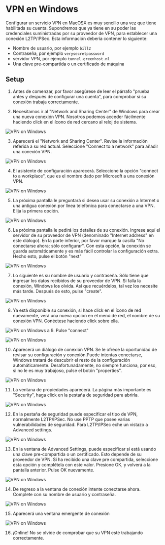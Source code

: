VPN en Windows
==============

Configurar un servicio VPN en MacOSX es muy sencillo una vez que tiene habilitada su cuenta. Supondremos que ya tiene en su poder las credenciales suministradas por su proveedor de VPN, para establecer una conexión L2TP/IPSec. Esta información debería contener lo siguiente:

 * Nombre de usuario, por ejemplo `bill2`
 * Contraseña, por ejemplo `verysecretpassword`
 * servidor VPN, por ejemplo `tunnel.greenhost.nl`
 * Una clave pre-compartida o un certificado de máquina

Setup
----- 

 1. Antes de comenzar, por favor asegúrese de leer el párrafo "prueba antes y después de configurar una cuenta", para comprobar si su conexión trabaja correctamente.

 2. Necesitamos ir al "Network and Sharing Center" de Windows para crear una nueva conexión VPN. Nosotros podemos acceder fácilmente haciendo click en el ícono de red cercano al reloj de sistema.

 ![VPN on Windows](vpn_windows_01.jpg)

 3. Aparecerá el "Network and Sharing Center". Revise la información referida a su red actual. Seleccione "Connect to a network" para añadir una conexión VPN.

 ![VPN on Windows](vpn_windows_02.jpg)

 4. El asistente de configuración aparecerá. Seleccione la opción "connect to a workplace", que es el nombre dado por Microsoft a una conexión VPN.

 ![VPN on Windows](vpn_windows_03.jpg)

 5. La próxima pantalla le preguntará si desea usar su conexión a Internet o una antigua conexión por línea telefónica para conectarse a una VPN. Elija la primera opción.

 ![VPN on Windows](vpn_windows_04.jpg)

 6. La próxima pantalla le pedirá los detalles de su conexión. Ingrese aquí el servidor de su proveedor de VPN (denominado "Internet address" en este diálogo). En la parte inferior, por favor marque la casilla "No conectarse ahora; sólo configurar". Con esta opción, la conexión se guarda automáticamente y es más fácil controlar la configuración extra. Hecho esto, pulse el botón "next"

 ![VPN on Windows](vpn_windows_05.jpg)

 7. Lo siguiente es su nombre de usuario y contraseña. Sólo tiene que ingresar los datos recibidos de su proveedor de VPN. Si falla la conexión, Windows los olvida. Así que recuérdelos, tal vez los necesite más tarde. Después de esto, pulse "create".

 ![VPN on Windows](vpn_windows_06.jpg)

 8. Ya está disponible su conexión, si hace click en el ícono de red nuevamente, verá una nueva opción en el menú de red, el nombre de su conexión VPN. Conéctese haciendo click sobre ella.

 ![VPN on Windows](vpn_windows_07.jpg)
a
 9. Pulse "connect"

 ![VPN on Windows](vpn_windows_08.jpg)

 10. Aparecerá un diálogo de conexión VPN. Se le ofrece la oportunidad de revisar su configuración y conexión.Puede intentas conectarse, Windows tratará de descubrir el resto de la configuración automáticamente. Desafortunadamente, no siempre funciona, por eso, si no le es muy trabajoso, pulse el botón "properties".

 ![VPN on Windows](vpn_windows_09.jpg)

 11. La ventana de propiedades aparecerá. La página más importante es "Security", haga click en la pestaña de seguridad para abrirla.

 ![VPN on Windows](vpn_windows_10.jpg)

 12. En la pestaña de seguridad puede especificar el tipo de VPN, normalmente L2TP/IPSec. No use PPTP que posee varias vulnerabilidades de seguridad. Para L2TP/IPSec eche un vistazo a Advanced settings.

 ![VPN on Windows](vpn_windows_11.jpg)

 13. En la ventana de Advanced Settings, puede especificar si está usando una clave pre-compartida o un certificado. Esto depende de su proveedor de VPN. Si ha recibido una clave pre compartida, seleccione esta opción y complétela con este valor. Presione OK, y volverá a la pantalla anterior. Pulse OK nuevamente.

 ![VPN on Windows](vpn_windows_12.jpg)

 14. De regreso a la ventana de conexión intente conectarse ahora. Complete con su nombre de usuario y contraseña.

 ![VPN on Windows](vpn_windows_13.jpg)

 15. Aparecerá una ventana emergente de conexión

 ![VPN on Windows](vpn_windows_14.jpg)

 16. ¡Online! No se olvide de comprobar que su VPN esté trabajando correctamente. 

